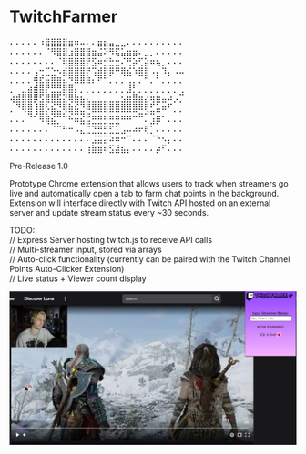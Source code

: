 # TwitchFarmer
⠄⠄⠄⠄⠄⠰⣿⣿⣿⣿⣶⠶⠤⠄⠄⣶⣶⣤⣀⣀⠄⠄⠄⠄⠄⠄⠄⠄⠄⠄  
⠄⠄⠄⠄⠄⠄⠈⠻⣿⣿⣰⣿⣿⣿⣶⣬⠝⠻⢯⣥⣶⣶⠄⣀⡀⠄⠄⠄⠄⠄  
⠄⠄⠄⠄⠄⠄⠄⠄⠈⢿⣿⣿⣿⡟⣫⠶⣚⣓⣒⠌⢛⡵⢋⣵⠶⢦⡀⠄⠄⠄  
⠄⠄⠄⠄⢠⢒⣉⣑⠢⣾⣿⣿⣿⡟⢩⣾⣿⡿⠛⢿⣮⠱⣿⣿⠠⡄⠹⡄⠠⠤  
⠄⠄⠄⠄⢻⣯⣶⣿⣿⣦⣙⠿⠿⠿⠆⠋⠉⠄⠄⠄⢠⡄⠄⠉⠄⠁⠄⠄⠄⠄  
⠄⢀⣤⣾⣿⣿⣏⣭⣭⣿⣿⡆⠄⠄⠄⠄⠄⠄⠄⠄⠼⣅⠄⠄⠄⠄⠄⠄⠄⣠  
⠺⣿⣿⣿⢟⣵⡿⢿⣷⣮⡻⢿⣷⣦⣤⣤⣤⣤⣤⣵⣿⣿⣿⣮⣻⡿⠶⣚⠔⠄  
⠄⠈⠻⣿⢸⣿⡕⣷⣬⡻⢿⣷⣬⣛⠿⠿⠿⠿⠿⠿⠿⠿⣛⣫⣥⠶⠛⠁⠄⠄  
⠄⠄⠄⠈⠁⠻⢿⣮⡉⠉⠓⠶⣮⣭⣛⣛⣛⣛⣛⠛⠛⠉⠉⠄⣰⡿⠁⠄⠄⠄  
⠄⠄⠄⠄⠄⠄⠄⠈⠉⠓⠒⠠⣄⣉⣙⣛⣛⣋⣁⣠⠤⠴⠖⢟⡁⠄⠄⠄⠄⠄  
⠄⠄⠄⠄⠄⠄⠄⠄⠄⠄⠄⠄⠄⠄⣨⣭⣭⠵⠶⠒⠉⠄⠄⠄⠈⠑⠢⡄⠄⠄  
⠄⠄⠄⠄⠄⠄⠄⠄⠄⠄⠄⠄⠄⢰⣷⣶⠶⣫⣼⣦⡄⠄⠄⠄⠄⡴⠋⠄⠄⠄  

Pre-Release 1.0

Prototype Chrome extension that allows users to track when streamers go live and automatically open a tab to farm chat points in the background.
Extension will interface directly with Twitch API hosted on an external server and update stream status every ~30 seconds.

TODO:   
// Express Server hosting twitch.js to receive API calls  
// Multi-streamer input, stored via arrays  
// Auto-click functionality (currently can be paired with the Twitch Channel Points Auto-Clicker Extension)  
// Live status + Viewer count display  

![Screenshot](prototype.png)
